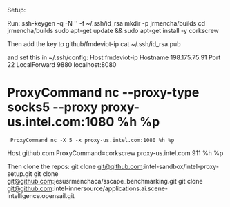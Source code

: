 
Setup:

Run:
ssh-keygen -q -N '' -f ~/.ssh/id_rsa
mkdir -p jrmencha/builds
cd jrmencha/builds
sudo apt-get update && sudo apt-get install -y corkscrew

Then add the key to github/fmdeviot-ip
cat ~/.ssh/id_rsa.pub

and set this in ~/.ssh/config:
Host fmdeviot-ip
     Hostname 198.175.75.91
     Port 22
     LocalForward 9880 localhost:8080
#     ProxyCommand nc --proxy-type socks5 --proxy proxy-us.intel.com:1080 %h %p
     ProxyCommand nc -X 5 -x proxy-us.intel.com:1080 %h %p


Host github.com
   ProxyCommand=corkscrew proxy-us.intel.com 911 %h %p



Then clone the repos:
git clone git@github.com:intel-sandbox/intel-proxy-setup.git
git clone git@github.com:jesusrmenchaca/sscape_benchmarking.git
git clone git@github.com:intel-innersource/applications.ai.scene-intelligence.opensail.git

